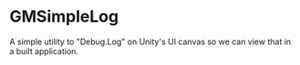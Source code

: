 # GMSimpleLog
A simple utility to "Debug.Log" on Unity's UI canvas so we can view that in a built application.
